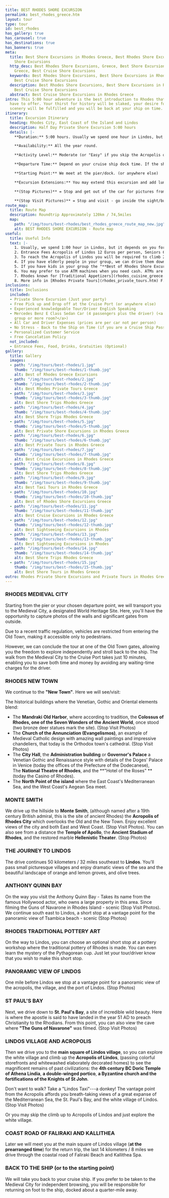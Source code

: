 ```yaml
---
title: BEST RHODES SHORE EXCURSION
permalink: best_rhodes_greece.htm
layout: tour
type: tour
id: best_rhodes
has_gallery: true
has_carousel: true
has_destinations: true
has_banners: true
meta:
  title: Best Shore Excursions in Rhodes Greece, Best Rhodes Shore Excursions, Cruise
    Shore Excursions
  http_desc: Best Rhodes Shore Excursions, Greece, Best Shore Excursions in Rhodes
    Greece, Best Cruise Shore Excursions
  keywords: Best Rhodes Shore Excursions, Best Shore Excursions in Rhodes Greece,
    Best Cruise Shore Excursions
  description: Best Rhodes Shore Excursions, Best Shore Excursions in Rhodes Greece,
    Best Cruise Shore Excursions
  abstract: Best Cruise Shore Excursions in Rhodes Greece
intro: This 5:00 hour adventure is the best introduction to Rhodes that these excursions
  have to offer. Your thirst for history will be slaked, your desire for beautiful
  scenery will be fulfilled and you will be back at your ship on time.
itinerary:
  title: Excursion Itinerary
  heading: Rhodes City, East Coast of the Island and Lindos
  description: Half Day Private Shore Excursion 5:00 hours
  details: |-
    **Duration:** 5:00 hours. Usually we spend one hour in Lindos, but it depends on you for how long you need to visit Lindos. To climb up it takes 10 - 15 min, to look 30 min.

    **Availability:** All the year round.

    **Activity Level:** Moderate (or "Easy" if you skip the Acropolis of Lindos).

    **Departure Time:** Depend on your cruise ship dock time. If the ship arrives late into port, we'll adjust our schedules, and the rental time will start from the moment you meet your driver.

    **Starting Point:** We meet at the pier/dock. (or anywhere else)

    **Excursion Extensions:** You may extend this excursion and add lunch time at a seaside village at the Mediterranean Sea right on the water's edge (scenic) with fresh seafood, Rhodian cuisine and excellent local wines. Or just extend it for a swim (June - September) at a sandy established beach with facilities for changing clothes.

    **(Stop Pictures)** = Stop and get out of the car for pictures from outside of the Sight/building

    **(Stop Visit Pictures)** = Stop and visit - go inside the sight/building for pictures
route_map:
  title: Route Map
  description: Roundtrip Approximately 120km / 74,5miles
  map:
    path: "/img/tours/best-rhodes/best_rhodes_greece_route_map_new.jpg"
    alt: BEST RHODES SHORE EXCURSION - Route map
useful:
  title: Useful Info
  text: |-
    1. Usually, we spend 1:00 hour in Lindos, but it depends on you for how long you need to visit the site. To climb up to acropolis of Lindos it takes 15 min, to take a look 30min. In case you need more time, please let us know and we’ll modify the tour to your needs.  However, the tour is 100% flexible, you may extend the tour on the go (as the tour running) please speak to your tour/driver.
    2. Entrance Fees Acropolis of Lindos 12 Euros per person, Seniors 6 Euros per person, Children under 18 years old free, No charge to enter Lindos village.
    3. To reach the Acropolis of Lindos you will be required to climb 292 steps, or ride on a donkey. The donkey does not eliminate all the steps, there are over 80 to go when you get off the donkey. The donkeys go by a slightly different path so the stairs, and the soles of your shoes, will be quite clean if you wish to walk up. The risers of the stairs are 5-7 inches and the treads 18-24 inches. No handrail on either side.
    4. If you have elderly people in your group, we can drive them down on the beautiful beach of Lindos have a drink and a nice discuss with the driver and enjoy the panoramic view while they are waiting for you to climb up the Acropolis of Lindos.
    5. If you have kids in your group the "**Best of Rhodes Shore Excursion**" it is also an Educational and Entertainment Excursion, and of course they will love the donkey ride up to the Acropolis of Lindos!!
    6. You may prefer to use ATM machines when you need cash. ATMs are everywhere.
    7. Rhodes known for [Traditional Appetizers](rhodes_cuisine_greece.htm), desserts, [Wines](wine_tours_greece.htm), the famous handmade [Rhodes Pottery - Ceramics](greek_pottery.htm) and the beautiful [Rhodes Beaches](./rhodes-beach-tour-excursion.htm).
    8. More info in [Rhodes Private Tours](rhodes_private_tours.htm) F.A.Q.
inclusions:
  title: Inclusions
  included:
  - Private Shore Excursion (Just your party)
  - Free Pick up and Drop off at the Cruise Port (or anywhere else)
  - Experienced knowledgeable Tour/Driver English Speaking
  - Mercedes Benz E Class Sedan Car (4 passengers plus the driver) (<a href="groups.htm">bigger
    group or more room?</a>)
  - All Car and Driver Expenses (prices are per car not per person)
  - No Stress - Back to the Ship on Time (if you are a Cruise Ship Passenger)
  - Personalized Customer Service
  - Free Cancelation Policy
  not_included:
  - Entrance Fees, Food, Drinks, Gratuities (Optional)
gallery:
  title: Gallery
  images:
  - path: "/img/tours/best-rhodes/1.jpg"
    thumb: "/img/tours/best-rhodes/1-thumb.jpg"
    alt: Best of Rhodes Greece Excursions
  - path: "/img/tours/best-rhodes/2.jpg"
    thumb: "/img/tours/best-rhodes/2-thumb.jpg"
    alt: Best Rhodes Private Tours Greece
  - path: "/img/tours/best-rhodes/3.jpg"
    thumb: "/img/tours/best-rhodes/3-thumb.jpg"
    alt: Best Shore Trips Rhodes Greece
  - path: "/img/tours/best-rhodes/4.jpg"
    thumb: "/img/tours/best-rhodes/4-thumb.jpg"
    alt: Best Shore Trips Rhodes Greece
  - path: "/img/tours/best-rhodes/5.jpg"
    thumb: "/img/tours/best-rhodes/5-thumb.jpg"
    alt: Best Private Shore Excursions in Rhodes Greece
  - path: "/img/tours/best-rhodes/6.jpg"
    thumb: "/img/tours/best-rhodes/6-thumb.jpg"
    alt: Best Private Tours in Rhodes Greece
  - path: "/img/tours/best-rhodes/7.jpg"
    thumb: "/img/tours/best-rhodes/7-thumb.jpg"
    alt: Best Cruise Excursions in Rhodes Greece
  - path: "/img/tours/best-rhodes/8.jpg"
    thumb: "/img/tours/best-rhodes/8-thumb.jpg"
    alt: Best Shore Trips Rhodes Greece
  - path: "/img/tours/best-rhodes/9.jpg"
    thumb: "/img/tours/best-rhodes/9-thumb.jpg"
    alt: Best Taxi Tours in Rhodes Greece
  - path: "/img/tours/best-rhodes/10.jpg"
    thumb: "/img/tours/best-rhodes/10-thumb.jpg"
    alt: Best of Rhodes Shore Excursions Greece
  - path: "/img/tours/best-rhodes/11.jpg"
    thumb: "/img/tours/best-rhodes/11-thumb.jpg"
    alt: Best Cruise Excursions in Rhodes Greece
  - path: "/img/tours/best-rhodes/12.jpg"
    thumb: "/img/tours/best-rhodes/12-thumb.jpg"
    alt: Best Sightseeing Excursions in Rhodes
  - path: "/img/tours/best-rhodes/13.jpg"
    thumb: "/img/tours/best-rhodes/13-thumb.jpg"
    alt: Best Sightseeing Excursions in Rhodes
  - path: "/img/tours/best-rhodes/14.jpg"
    thumb: "/img/tours/best-rhodes/14-thumb.jpg"
    alt: Best Shore Trips Rhodes Greece
  - path: "/img/tours/best-rhodes/15.jpg"
    thumb: "/img/tours/best-rhodes/15-thumb.jpg"
    alt: Best Shore Tours in Rhodes Greece
outro: Rhodes Private Shore Excursions and Private Tours in Rhodes Greece
---
```


### RHODES MEDIEVAL CITY

Starting from the pier or your chosen departure point, we will transport you to the Medieval City, a designated World Heritage Site. Here, you'll have the opportunity to capture photos of the walls and significant gates from outside.  

Due to a recent traffic regulation, vehicles are restricted from entering the Old Town, making it accessible only to pedestrians.

However, we can conclude the tour at one of the Old Town gates, allowing you the freedom to explore independently and stroll back to the ship. The walk from the Medieval City to the Cruise Port takes just 10 minutes, enabling you to save both time and money by avoiding any waiting-time charges for the driver.

### RHODES NEW TOWN

We continue to the **"New Town"**. Here we will see/visit:

The historical buildings where the Venetian, Gothic and Oriental elements blend:

- The **Mandraki** **Old Harbor**, where according to tradition, the **Colossus of Rhodes, one of the Seven Wonders of the Ancient World**, once stood (two bronze deer statues mark the site). (Stop Visit Photos)
- The **Church of the Annunciation (Evangelismos)**, an example of Medieval Catholic design with amazing wall paintings and impressive chandeliers, that today is the Orthodox town's cathedral. (Stop Visit Photos)
- The **City Hall**, the **Administration building** or **Governor's Palace** a Venetian Gothic and Renaissance style with details of the Doges' Palace in Venice (today the offices of the Prefecture of the Dodecanese), The **National Theatre of Rhodes**, and the **"Hotel of the Roses" **(today the Casino of Rhodes).
- The **North Point of the island** where the East Coast's Mediterranean Sea, and the West Coast's Aegean Sea meet.

### MONTE SMITH

We drive up the hillside to **Monte Smith**, (although named after a 19th century British admiral, this is the site of ancient Rhodes) the **Acropolis of Rhodes City** which overlooks the Old and the New Town. Enjoy excellent views of the city and both East and West Coast. (Stop Visit Photos). You can also see from a distance the **Temple of Apollo**, the **Ancient Stadium of Rhodes**, and the restored marble **Hellenistic Theater**. (Stop Photos)

### THE JOURNEY TO LINDOS

The drive continues 50 kilometers / 32 miles southeast to **Lindos**. You'll pass small picturesque villages and enjoy dramatic views of the sea and the beautiful landscape of orange and lemon groves, and olive trees.

### ANTHONY QUINN BAY

On the way you visit the Anthony Quinn Bay - Takes its name from the famous Hollywood actor, who owns a large property in this area. Since filming the Guns of Navarone in Rhodes Island - scenic (Stop Visit Photos). We continue south east to Lindos, a short stop at a vantage point for the panoramic view of Tsambica beach - scenic (Stop Photos)

### RHODES TRADITIONAL POTTERY ART

On the way to Lindos, you can choose an optional short stop at a pottery workshop where the traditional pottery of Rhodes is made. You can even learn the mystery of the Pythagorean cup. Just let your tour/driver know that you wish to make this short stop.

### PANORAMIC VIEW OF LINDOS

One mile before Lindos we stop at a vantage point for a panoramic view of the acropolis, the village, and the port of Lindos. (Stop Photos)

### ST PAUL'S BAY

Next, we drive down to **St. Paul's Bay**, a site of incredible wild beauty. Here is where the apostle is said to have landed in the year 51 AD to preach Christianity to the Rhodians. From this point, you can also view the cave where **"The Guns of Navarone"** was filmed. (Stop Visit Photos)

### LINDOS VILLAGE AND ACROPOLIS

Then we drive you to the **main square of Lindos village**, so you can explore the white village and climb up the **Acropolis of Lindos**, (passing colorful storefronts and whitewashed elaborately decorated homes) to see the magnificent remains of past civilizations: the **4th century BC Doric Temple of Athena Lindia**, **a double-winged portico**, **a Byzantine church and the fortifications of the Knights of St John**.

Don't want to walk? Take a "Lindos Taxi"---a donkey! The vantage point from the Acropolis affords you breath-taking views of a great expanse of the Mediterranean Sea, the St. Paul's Bay, and the white village of Lindos. (Stop Visit Photos)

Or you may skip the climb up to Acropolis of Lindos and just explore the white village.

### COAST ROAD OF FALIRAKI AND KALLITHEA

Later we will meet you at the main square of Lindos village (**at the prearranged time**) for the return trip, the last 14 kilometers / 8 miles we drive through the coastal road of Faliraki Beach and Kallithea Spa.

### BACK TO THE SHIP (or to the starting point)

We will take you back to your cruise ship. If you prefer to be taken to the Medieval City for independent browsing, you will be responsible for returning on foot to the ship, docked about a quarter-mile away.
